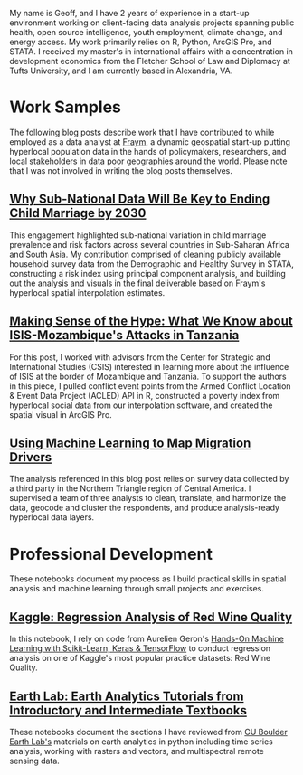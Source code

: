 My name is Geoff, and I have 2 years of experience in a start-up environment working on client-facing data analysis projects spanning public health, open source intelligence, youth employment, climate change, and energy access. My work primarily relies on R, Python, ArcGIS Pro, and STATA. I received my master's in international affairs with a concentration in development economics from the Fletcher School of Law and Diplomacy at Tufts University, and I am currently based in Alexandria, VA. 

# Work Samples
The following blog posts describe work that I have contributed to while employed as a data analyst at [Fraym](https://fraym.io/), a dynamic geospatial start-up putting hyperlocal population data in the hands of policymakers, researchers, and local stakeholders in data poor geographies around the world. Please note that I was not involved in writing the blog posts themselves. 

## [Why Sub-National Data Will Be Key to Ending Child Marriage by 2030](https://fraym.io/blog/unicef-report-end-child-marriage/)
This engagement highlighted sub-national variation in child marriage prevalence and risk factors across several countries in Sub-Saharan Africa and South Asia. My contribution comprised of cleaning publicly available household survey data from the Demographic and Healthy Survey in STATA, constructing a risk index using principal component analysis, and building out the analysis and visuals in the final deliverable based on Fraym's hyperlocal spatial interpolation estimates. 

## [Making Sense of the Hype: What We Know about ISIS-Mozambique's Attacks in Tanzania](https://fraym.io/blog/isis-mozambique-tanzania/)
For this post, I worked with advisors from the Center for Strategic and International Studies (CSIS) interested in learning more about the influence of ISIS at the border of Mozambique and Tanzania. To support the authors in this piece, I pulled conflict event points from the Armed Conflict Location & Event Data Project (ACLED) API in R, constructed a poverty index from hyperlocal social data from our interpolation software, and created the spatial visual in ArcGIS Pro. 

## [Using Machine Learning to Map Migration Drivers](https://fraym.io/blog/using-machine-learning-to-map-migration-drivers/)
The analysis referenced in this blog post relies on survey data collected by a third party in the Northern Triangle region of Central America. I supervised a team of three analysts to clean, translate, and harmonize the data, geocode and cluster the respondents, and produce analysis-ready hyperlocal data layers. 

# Professional Development
These notebooks document my process as I build practical skills in spatial analysis and machine learning through small projects and exercises. 

## [Kaggle: Regression Analysis of Red Wine Quality](https://www.kaggle.com/code/geofftam/red-wine-quality-regression)
In this notebook, I rely on code from Aurelien Geron's [Hands-On Machine Learning with Scikit-Learn, Keras & TensorFlow](https://www.oreilly.com/library/view/hands-on-machine-learning/9781492032632/) to conduct regression analysis on one of Kaggle's most popular practice datasets: Red Wine Quality. 

## [Earth Lab: Earth Analytics Tutorials from Introductory and Intermediate Textbooks](https://github.com/geofftam/earth-analytics-tutorials)
These notebooks document the sections I have reviewed from [CU Boulder Earth Lab's](https://www.earthdatascience.org/courses/) materials on earth analytics in python including time series analysis, working with rasters and vectors, and multispectral remote sensing data. 
